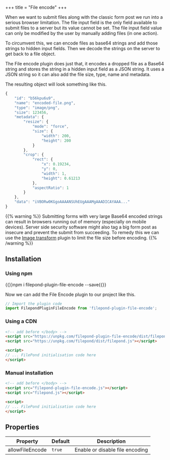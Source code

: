 +++
title = "File encode"
+++

When we want to submit files along with the classic form post we run into a serious browser limitation. The file input field is the only field available to submit files to a server but its value cannot be set. The file input field value can only be modified by the user by manually adding files (in one action).

To circumvent this, we can encode files as base64 strings and add those strings to hidden input fields. Then we decode the strings on the server to get back to a file object.

The File encode plugin does just that, it encodes a dropped file as a Base64 string and stores the string in a hidden input field as a JSON string. It uses a JSON string so it can also add the file size, type, name and metadata.

The resulting object will look something like this.

```js
{
    "id": "b56kpu6u9",
    "name": "encoded-file.png",
    "type": "image/png",
    "size": 123456,
    "metadata": {
        "resize": {
            "mode": "force",
            "size": {
                "width": 200,
                "height": 200
            }
        },
        "crop": {
            "rect": {
                "x": 0.19234,
                "y": 0,
                "width": 1,
                "height": 0.61213
            },
            "aspectRatio": 1
        }
    },
    "data": "iVBORw0KGgoAAAANSUhEUgAAAMgAAADICAYAAA..."
}
```

{{% warning %}}
Submitting forms with very large Base64 encoded strings can result in browsers running out of memory (especially on mobile devices). Server side security software might also tag a big form post as insecure and prevent the submit from succeeding. To remedy this we can use the [Image transform](../image-transform) plugin to limit the file size before encoding.
{{% /warning %}}


## Installation

### Using npm

{{<cmd>}}npm i filepond-plugin-file-encode --save{{</cmd>}}

Now we can add the File Encode plugin to our project like this.

```js
// Import the plugin code
import FilepondPluginFileEncode from 'filepond-plugin-file-encode';
```


### Using a CDN

```html
<!-- add before </body> -->
<script src="https://unpkg.com/filepond-plugin-file-encode/dist/filepond-plugin-file-encode.js"></script>
<script src="https://unpkg.com/filepond/dist/filepond.js"></script>

<script>
// ... FilePond initialisation code here
</script>
```

### Manual installation

```html
<!-- add before </body> -->
<script src="filepond-plugin-file-encode.js"></script>
<script src="filepond.js"></script>

<script>
// ... FilePond initialisation code here
</script>
```


## Properties

| Property        | Default | Description                     |
| --------------- | ------- | ------------------------------- |
| allowFileEncode | `true`  | Enable or disable file encoding |
